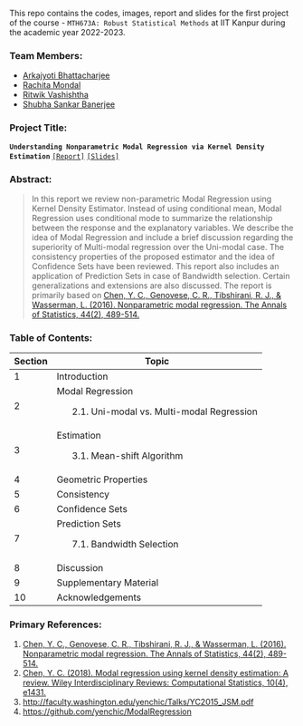 This repo contains the codes, images, report and slides for the first project of the course - `MTH673A: Robust Statistical Methods` at IIT Kanpur during the academic year 2022-2023.

### Team Members:

  - [Arkajyoti Bhattacharjee](https://github.com/ArkaB-DS)
  - [Rachita Mondal](https://github.com/Rachita-Mondal)
  - [Ritwik Vashishtha](https://github.com/ritwikvashistha)
  - [Shubha Sankar Banerjee](https://github.com/shubha3)

### Project Title:

**`Understanding Nonparametric Modal Regression via Kernel Density Estimation`** [`[Report]`](https://github.com/ArkaB-DS/NPmodalReg/blob/main/Group7%20Report.pdf) [`[Slides]`](https://github.com/ArkaB-DS/NPmodalReg/blob/main/Robust_Project_I__slides_.pdf)

### Abstract:

> In this report we review non-parametric Modal Regression using Kernel Density Estimator. Instead of using conditional mean, Modal Regression uses conditional mode to summarize the relationship between the response and the explanatory variables. We describe the idea of Modal Regression and include a brief discussion regarding the superiority of Multi-modal regression over the Uni-modal case. The consistency properties of the proposed estimator and the idea of Confidence Sets have been reviewed. This report also includes an application of Prediction Sets in case of Bandwidth selection. Certain generalizations and extensions are also discussed. The report is primarily based on [Chen, Y. C., Genovese, C. R., Tibshirani, R. J., & Wasserman, L. (2016). Nonparametric modal regression. The Annals of Statistics, 44(2), 489-514.](https://projecteuclid.org/journals/annals-of-statistics/volume-44/issue-2/Nonparametric-modal-regression/10.1214/15-AOS1373.pdf)

### Table of Contents:
  
  |**Section**|**Topic**|
  |------------|-----------|
  |1| Introduction|
  |2| Modal Regression <ul> 2.1. Uni-modal vs. Multi-modal Regression </ul>|
  |3| Estimation <ul> 3.1. Mean-shift Algorithm </ul>|
  |4| Geometric Properties |
  |5| Consistency |
  |6| Confidence Sets |
  |7| Prediction Sets <ul> 7.1. Bandwidth Selection </ul>|
  |8| Discussion |
  |9| Supplementary Material |
  |10| Acknowledgements |

### Primary References:

  1. [Chen, Y. C., Genovese, C. R., Tibshirani, R. J., & Wasserman, L. (2016). Nonparametric modal regression. The Annals of Statistics, 44(2), 489-514.](https://projecteuclid.org/journals/annals-of-statistics/volume-44/issue-2/Nonparametric-modal-regression/10.1214/15-AOS1373.pdf)
  2. [Chen, Y. C. (2018). Modal regression using kernel density estimation: A review. Wiley Interdisciplinary Reviews: Computational Statistics, 10(4), e1431.](https://arxiv.org/pdf/1710.07004)
  3. http://faculty.washington.edu/yenchic/Talks/YC2015_JSM.pdf
  4. https://github.com/yenchic/ModalRegression
